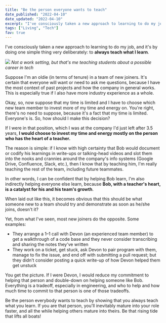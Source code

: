 ```yaml
---
title: "Be the person everyone wants to teach"
date_published: "2022-04-10"
date_updated: "2022-04-10"
excerpt: "I've consciously taken a new approach to learning to do my job, and it's by doing one simple thing very deliberately - always teach what I learn"
tags: ["Living", "Tech"]
fav: true
---
```


I've consciously taken a new approach to learning to do my job, and it's by doing one simple thing very deliberately: to **always teach what I learn**.

![](/images/teach1.webp)
_Not a work setting, but that's me teaching students about a possible career in tech_

Suppose I'm an oldie (in terms of tenure) in a team of new joiners. It's certain that everyone will want or need to ask me questions, because I have the most context of past projects and how the company in general works. This is especially true if I also have more industry experience as a whole.

Okay, so, now suppose that my time is limited and I have to choose which new team member to invest more of my time and energy on. You're right, there's no need to suppose, because it's a fact that my time is limited. Everyone's is. So, how should I make this decision?

If I were in that position, which I was at the company I'd just left after 3.5 years, **I would choose to invest my time and energy mostly on the person who has the heart of a teacher.**

The reason is simple: if I know with high certainty that Bob would document or codify his learnings in write-ups or talking-head videos and slot them into the nooks and crannies around the company's info systems (Google Drive, Confluence, Slack, etc.), then I know that by teaching him, I'm really teaching the rest of the team, including future teammates.

In other words, I can be confident that by helping Bob learn, I'm also indirectly helping everyone else learn, because **Bob, with a teacher's heart, is a catalyst for his and his team's growth**.

When laid out like this, it becomes obvious that this should be what someone new to a team should try and demonstrate as soon as he/she joins, doesn't it?

Yet, from what I've seen, most new joiners do the opposite. Some examples:

-   They arrange a 1–1 call with Devon (an experienced team member) to get a walkthrough of a code base and they never consider transcribing and sharing the notes they've written
-   They work on a ticket, get stuck, ask Devon to pair program with them, manage to fix the issue, and end off with submitting a pull request; but they didn't consider posting a quick write-up of how Devon helped them get unstuck

You get the picture. If I were Devon, I would reduce my commitment to helping that person and double-down on helping someone like Bob. Everything is a tradeoff, especially in engineering, and who to help and how much time to commit to that person is one of those tradeoffs.

Be the person everybody wants to teach by showing that you always teach what you learn. If you are that person, you'll inevitably mature into your role faster, and all the while helping others mature into theirs. Be that rising tide that lifts all boats!
